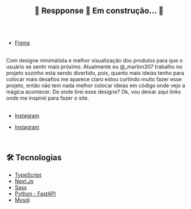 <h2 align="center">🚧  Respponse 🚀 Em construção...  🚧</h2>

</br>
</br>

- [Figma](<https://www.figma.com/file/iQODOgouFLNUlYJvySj7ln/Untitled?node-id=57%3A21>)

</br>
Com designe minimalista e melhor visualização dos produtos para que o usuário se sentir mais próximo.
Atualmente eu @_marlon307 trabalho no projeto sozinho esta sendo divertido, pois, quanto mais ideias tenho para colocar mais desafios me aparece claro estou curtindo muito fazer esse projeto, então não tem nada melhor colocar ideias em código onde vejo a mágica acontecer. De onde tirei esse designe? Ok, vou deixar aqui links onde me inspirei para fazer o site.
</br>
</br>

- [Instagram](https://www.instagram.com/p/CQ0oSSKowkq/)

- [Instagram](https://www.instagram.com/p/CQ0CXUZj6KB/)

</br>

## 🛠 Tecnologias

- [TypeScript](https://www.typescriptlang.org/)
- [Next.Js](https://nextjs.org/)
- [Sass](https://sass-lang.com/)
- [Python - FastAPI](https://fastapi.tiangolo.com/)
- [Mysql](https://www.mysql.com/)
</br>
</br>


